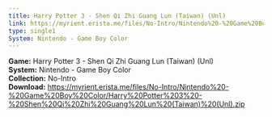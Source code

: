 ```yaml
---
title: Harry Potter 3 - Shen Qi Zhi Guang Lun (Taiwan) (Unl)
link: https://myrient.erista.me/files/No-Intro/Nintendo%20-%20Game%20Boy%20Color/Harry%20Potter%203%20-%20Shen%20Qi%20Zhi%20Guang%20Lun%20(Taiwan)%20(Unl).zip
type: single1
System: Nintendo - Game Boy Color
---
```

<b>Game:</b> Harry Potter 3 - Shen Qi Zhi Guang Lun (Taiwan) (Unl)<br>
<b>System:</b> Nintendo - Game Boy Color<br>
<b>Collection:</b> No-Intro<br>
<b>Download:</b> https://myrient.erista.me/files/No-Intro/Nintendo%20-%20Game%20Boy%20Color/Harry%20Potter%203%20-%20Shen%20Qi%20Zhi%20Guang%20Lun%20(Taiwan)%20(Unl).zip